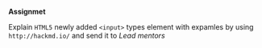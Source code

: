 **Assignmet**

Explain `HTML5` newly added `<input>` types element with expamles by using `http://hackmd.io/` and send it to *Lead mentors*
